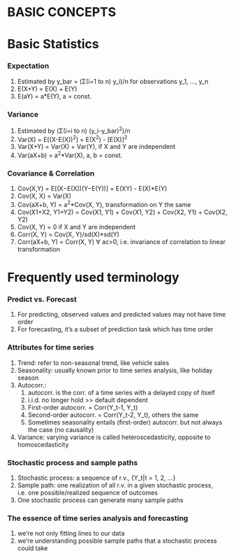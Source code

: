 BASIC CONCEPTS
================

# Basic Statistics

### Expectation

1)  Estimated by y_bar = (Σ(i=1 to n) y_i)/n for observations y_1, …,
    y_n  
2)  E(X+Y) = E(X) + E(Y)  
3)  E(aY) = a\*E(Y), a = const.

### Variance

1)  Estimated by (Σ(i=i to n) (y_i-y_bar)<sup>2</sup>)/n  
2)  Var(X) = E\[(X-E(X))<sup>2</sup>\] = E(X<sup>2</sup>) -
    \[E(X)\]<sup>2</sup>
3)  Var(X+Y) = Var(X) + Var(Y), if X and Y are independent  
4)  Var(aX+b) = a<sup>2</sup>\*Var(X), a, b = const.

### Covariance & Correlation

1)  Cov(X,Y) = E\[(X−E(X))(Y−E(Y))\] = E(XY) - E(X)\*E(Y)  
2)  Cov(X, X) = Var(X)  
3)  Cov(aX+b, Y) = a<sup>2</sup>\*Cov(X, Y), transformation on Y the
    same  
4)  Cov(X1+X2, Y1+Y2) = Cov(X1, Y1) + Cov(X1, Y2) + Cov(X2, Y1) +
    Cov(X2, Y2)  
5)  Cov(X, Y) = 0 if X and Y are independent  
6)  Corr(X, Y) = Cov(X, Y)/sd(X)\*sd(Y)  
7)  Corr(aX+b, Y) = Corr(X, Y) ∀ ac\>0, i.e. invariance of correlation
    to linear transformation

# Frequently used terminology

### Predict vs. Forecast

1)  For predicting, observed values and predicted values may not have
    time order  
2)  For forecasting, it’s a subset of prediction task which has time
    order

### Attributes for time series

1)  Trend: refer to non-seasonal trend, like vehicle sales  
2)  Seasonality: usually known prior to time series analysis, like
    holiday season  
3)  Autocorr.:  
    1)  autocorr. is the corr. of a time series with a delayed copy of
        itself  
    2)  i.i.d. no longer hold \>\> default dependent  
    3)  First-order autocorr. = Corr(Y_t-1, Y_t)  
    4)  Second-order autocorr. = Corr(Y_t-2, Y_t), others the same  
    5)  Sometimes seasonality entails (first-order) autocorr. but not
        always the case (no causality)
4)  Variance: varying variance is called heteroscedasticity, opposite to
    homoscedasticity

### Stochastic process and sample paths

1.  Stochastic process: a sequence of r.v., {Y_t\|t = 1, 2, …}  
2.  Sample path: one realization of all r.v. in a given stochastic
    process, i.e. one possible/realized sequence of outcomes  
3.  One stochastic process can generate many sample paths

### The essence of time series analysis and forecasting

1)  we’re not only fitting lines to our data  
2)  we’re understanding possible sample paths that a stochastic process
    could take
